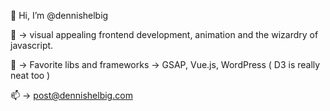 👋 Hi, I’m @dennishelbig

👀 -> visual appealing frontend development, animation and the wizardry of javascript.

🧡 -> Favorite libs and frameworks -> GSAP, Vue.js, WordPress
( D3 is really neat too ) 

📫 -> post@dennishelbig.com 


<!---
dennishelbig/dennishelbig is a ✨ special ✨ repository because its `README.md` (this file) appears on your GitHub profile.
You can click the Preview link to take a look at your changes.
--->
